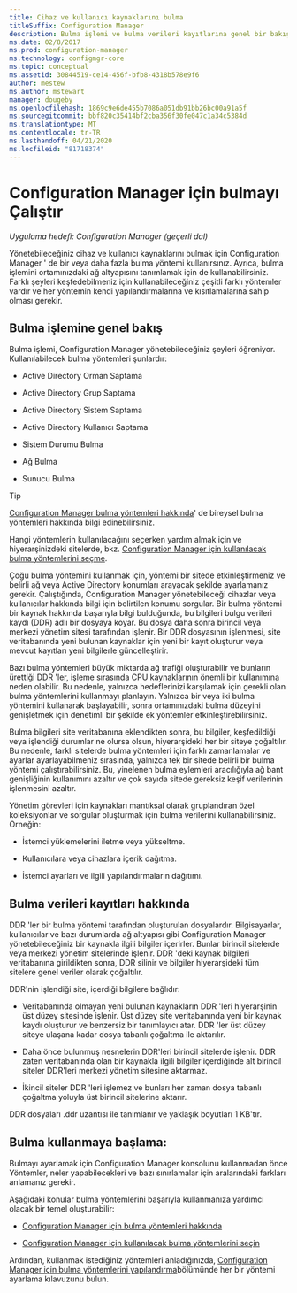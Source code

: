 ```yaml
---
title: Cihaz ve kullanıcı kaynaklarını bulma
titleSuffix: Configuration Manager
description: Bulma işlemi ve bulma verileri kayıtlarına genel bir bakış edinin.
ms.date: 02/8/2017
ms.prod: configuration-manager
ms.technology: configmgr-core
ms.topic: conceptual
ms.assetid: 30844519-ce14-456f-bfb8-4318b578e9f6
author: mestew
ms.author: mstewart
manager: dougeby
ms.openlocfilehash: 1869c9e6de455b7086a051db91bb26bc00a91a5f
ms.sourcegitcommit: bbf820c35414bf2cba356f30fe047c1a34c5384d
ms.translationtype: MT
ms.contentlocale: tr-TR
ms.lasthandoff: 04/21/2020
ms.locfileid: "81718374"
---
```

# <a name="run-discovery-for-configuration-manager"></a>Configuration Manager için bulmayı Çalıştır

*Uygulama hedefi: Configuration Manager (geçerli dal)*

Yönetebileceğiniz cihaz ve kullanıcı kaynaklarını bulmak için Configuration Manager ' de bir veya daha fazla bulma yöntemi kullanırsınız. Ayrıca, bulma işlemini ortamınızdaki ağ altyapısını tanımlamak için de kullanabilirsiniz. Farklı şeyleri keşfedebilmeniz için kullanabileceğiniz çeşitli farklı yöntemler vardır ve her yöntemin kendi yapılandırmalarına ve kısıtlamalarına sahip olması gerekir.  

## <a name="overview-of-discovery"></a>Bulma işlemine genel bakış  
 Bulma işlemi, Configuration Manager yönetebileceğiniz şeyleri öğreniyor. Kullanılabilecek bulma yöntemleri şunlardır:  

-   Active Directory Orman Saptama  

-   Active Directory Grup Saptama  

-   Active Directory Sistem Saptama  

-   Active Directory Kullanıcı Saptama  

-   Sistem Durumu Bulma  

-   Ağ Bulma  

-   Sunucu Bulma  

> [!TIP]  
>  [Configuration Manager bulma yöntemleri hakkında](../../../../core/servers/deploy/configure/about-discovery-methods.md)' de bireysel bulma yöntemleri hakkında bilgi edinebilirsiniz.  
>   
>  Hangi yöntemlerin kullanılacağını seçerken yardım almak için ve hiyerarşinizdeki sitelerde, bkz. [Configuration Manager için kullanılacak bulma yöntemlerini seçme](../../../../core/servers/deploy/configure/select-discovery-methods-to-use.md).  

 Çoğu bulma yöntemini kullanmak için, yöntemi bir sitede etkinleştirmeniz ve belirli ağ veya Active Directory konumları arayacak şekilde ayarlamanız gerekir. Çalıştığında, Configuration Manager yönetebileceği cihazlar veya kullanıcılar hakkında bilgi için belirtilen konumu sorgular. Bir bulma yöntemi bir kaynak hakkında başarıyla bilgi bulduğunda, bu bilgileri bulgu verileri kaydı (DDR) adlı bir dosyaya koyar. Bu dosya daha sonra birincil veya merkezi yönetim sitesi tarafından işlenir. Bir DDR dosyasının işlenmesi, site veritabanında yeni bulunan kaynaklar için yeni bir kayıt oluşturur veya mevcut kayıtları yeni bilgilerle güncelleştirir.  

 Bazı bulma yöntemleri büyük miktarda ağ trafiği oluşturabilir ve bunların ürettiği DDR 'ler, işleme sırasında CPU kaynaklarının önemli bir kullanımına neden olabilir. Bu nedenle, yalnızca hedeflerinizi karşılamak için gerekli olan bulma yöntemlerini kullanmayı planlayın. Yalnızca bir veya iki bulma yöntemini kullanarak başlayabilir, sonra ortamınızdaki bulma düzeyini genişletmek için denetimli bir şekilde ek yöntemler etkinleştirebilirsiniz.  

 Bulma bilgileri site veritabanına eklendikten sonra, bu bilgiler, keşfedildiği veya işlendiği durumlar ne olursa olsun, hiyerarşideki her bir siteye çoğaltılır. Bu nedenle, farklı sitelerde bulma yöntemleri için farklı zamanlamalar ve ayarlar ayarlayabilmeniz sırasında, yalnızca tek bir sitede belirli bir bulma yöntemi çalıştırabilirsiniz. Bu, yinelenen bulma eylemleri aracılığıyla ağ bant genişliğinin kullanımını azaltır ve çok sayıda sitede gereksiz keşif verilerinin işlenmesini azaltır.  

 Yönetim görevleri için kaynakları mantıksal olarak gruplandıran özel koleksiyonlar ve sorgular oluşturmak için bulma verilerini kullanabilirsiniz. Örneğin:  

-   İstemci yüklemelerini iletme veya yükseltme.  

-   Kullanıcılara veya cihazlara içerik dağıtma.  

-   İstemci ayarları ve ilgili yapılandırmaların dağıtımı.

##  <a name="about-discovery-data-records"></a><a name="BKMK_DDRs"></a>Bulma verileri kayıtları hakkında  
 DDR 'ler bir bulma yöntemi tarafından oluşturulan dosyalardır. Bilgisayarlar, kullanıcılar ve bazı durumlarda ağ altyapısı gibi Configuration Manager yönetebileceğiniz bir kaynakla ilgili bilgiler içerirler. Bunlar birincil sitelerde veya merkezi yönetim sitelerinde işlenir. DDR 'deki kaynak bilgileri veritabanına girildikten sonra, DDR silinir ve bilgiler hiyerarşideki tüm sitelere genel veriler olarak çoğaltılır.  

 DDR'nin işlendiği site, içerdiği bilgilere bağlıdır:  

-   Veritabanında olmayan yeni bulunan kaynakların DDR 'leri hiyerarşinin üst düzey sitesinde işlenir. Üst düzey site veritabanında yeni bir kaynak kaydı oluşturur ve benzersiz bir tanımlayıcı atar. DDR 'ler üst düzey siteye ulaşana kadar dosya tabanlı çoğaltma ile aktarılır.  

-   Daha önce bulunmuş nesnelerin DDR'leri birincil sitelerde işlenir. DDR zaten veritabanında olan bir kaynakla ilgili bilgiler içerdiğinde alt birincil siteler DDR'leri merkezi yönetim sitesine aktarmaz.  

-   İkincil siteler DDR 'leri işlemez ve bunları her zaman dosya tabanlı çoğaltma yoluyla üst birincil sitelerine aktarır.  

DDR dosyaları .ddr uzantısı ile tanımlanır ve yaklaşık boyutları 1 KB'tır.  

## <a name="get-started-with-discovery"></a>Bulma kullanmaya başlama:  
 Bulmayı ayarlamak için Configuration Manager konsolunu kullanmadan önce Yöntemler, neler yapabilecekleri ve bazı sınırlamalar için aralarındaki farkları anlamanız gerekir.  

Aşağıdaki konular bulma yöntemlerini başarıyla kullanmanıza yardımcı olacak bir temel oluşturabilir:  

-   [Configuration Manager için bulma yöntemleri hakkında](../../../../core/servers/deploy/configure/about-discovery-methods.md)  

-   [Configuration Manager için kullanılacak bulma yöntemlerini seçin](../../../../core/servers/deploy/configure/select-discovery-methods-to-use.md)  

Ardından, kullanmak istediğiniz yöntemleri anladığınızda, [Configuration Manager için bulma yöntemlerini yapılandırma](../../../../core/servers/deploy/configure/configure-discovery-methods.md)bölümünde her bir yöntemi ayarlama kılavuzunu bulun.  
